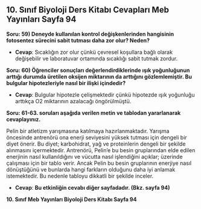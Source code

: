 ## 10. Sınıf Biyoloji Ders Kitabı Cevapları Meb Yayınları Sayfa 94

**Soru: 59) Deneyde kullanılan kontrol değişkenlerinden hangisinin fotosentez sürecini sabit tutması daha zor olur? Neden?**

* **Cevap**: Sıcaklığın zor olur çünkü çevresel koşullara bağlı olarak değişebilir ve laboratuvar ortamında sıcaklığı sabit tutmak zordur.

**Soru: 60) Öğrenciler sonuçları değerlendirdiklerinde ışık yoğunluğunun arttığı durumda üretilen oksijen miktarının da arttığını gözlemlemiştir. Bu bulgular hipotezleriyle nasıl bir ilişki içindedir?**

* **Cevap**: Bulgular hipotezle çelişmektedir çünkü hipotezde ışık yoğunluğu arttıkça O2 miktarının azalacağı öngörülmüştü.

**Soru: 61-63. soruları aşağıda verilen metin ve tablodan yararlanarak cevaplayınız.**

Pelin bir atletizm yarışmasına katılmaya hazırlanmaktadır. Yarışma öncesinde antrenörü ona enerji seviyesini yüksek tutması için dengeli bir diyet önerir. Bu diyet; karbohidrat, yağ ve proteinlerin dengeli bir şekilde alınmasını içermektedir. Antrenörü, Pelin’e bu besin gruplarından elde edilen enerjinin nasıl kullanıldığını ve vücutta nasıl işlendiğini açıklar; üzerinde çalışması için bir tablo verir. Ancak Pelin bu besin gruplarının enerjiye nasıl dönüştüğünü ve bunlarda hangi farkların olduğunu daha iyi anlamak istemektedir. Bu nedenle tabloyu dikkatli bir şekilde inceler.

* **Cevap**: **Bu etkinliğin cevabı diğer sayfadadır. (Bkz. sayfa 94)**

**10. Sınıf Meb Yayınları Biyoloji Ders Kitabı Sayfa 94**